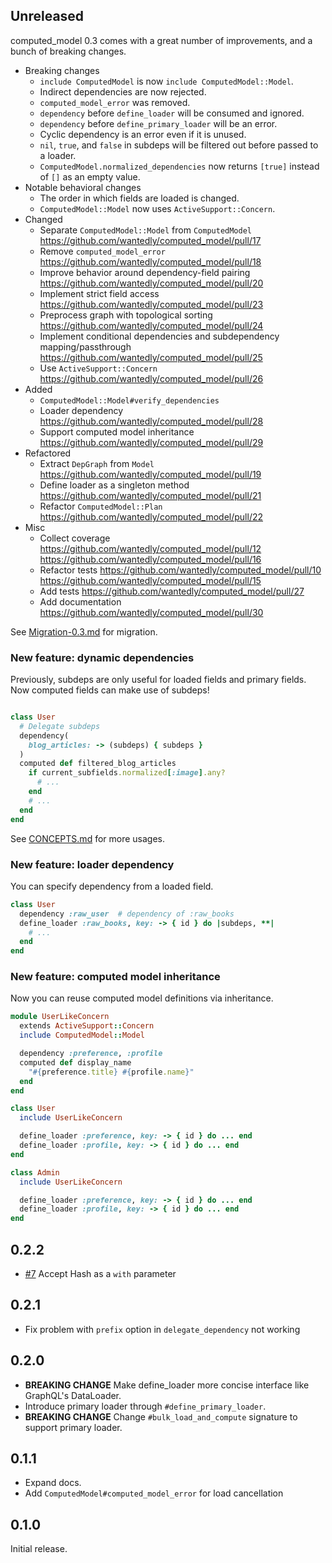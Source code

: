 ## Unreleased

computed_model 0.3 comes with a great number of improvements, and a bunch of breaking changes.

- Breaking changes
  - `include ComputedModel` is now `include ComputedModel::Model`.
  - Indirect dependencies are now rejected.
  - `computed_model_error` was removed.
  - `dependency` before `define_loader` will be consumed and ignored.
  - `dependency` before `define_primary_loader` will be an error.
  - Cyclic dependency is an error even if it is unused.
  - `nil`, `true`, and `false` in subdeps will be filtered out before passed to a loader.
  - `ComputedModel.normalized_dependencies` now returns `[true]` instead of `[]` as an empty value.
- Notable behavioral changes
  - The order in which fields are loaded is changed.
  - `ComputedModel::Model` now uses `ActiveSupport::Concern`.
- Changed
  - Separate `ComputedModel::Model` from `ComputedModel` https://github.com/wantedly/computed_model/pull/17
  - Remove `computed_model_error` https://github.com/wantedly/computed_model/pull/18
  - Improve behavior around dependency-field pairing https://github.com/wantedly/computed_model/pull/20
  - Implement strict field access https://github.com/wantedly/computed_model/pull/23
  - Preprocess graph with topological sorting https://github.com/wantedly/computed_model/pull/24
  - Implement conditional dependencies and subdependency mapping/passthrough https://github.com/wantedly/computed_model/pull/25
  - Use `ActiveSupport::Concern` https://github.com/wantedly/computed_model/pull/26
- Added
  - `ComputedModel::Model#verify_dependencies`
  - Loader dependency https://github.com/wantedly/computed_model/pull/28
  - Support computed model inheritance https://github.com/wantedly/computed_model/pull/29
- Refactored
  - Extract `DepGraph` from `Model` https://github.com/wantedly/computed_model/pull/19
  - Define loader as a singleton method https://github.com/wantedly/computed_model/pull/21
  - Refactor `ComputedModel::Plan` https://github.com/wantedly/computed_model/pull/22
- Misc
  - Collect coverage https://github.com/wantedly/computed_model/pull/12 https://github.com/wantedly/computed_model/pull/16
  - Refactor tests https://github.com/wantedly/computed_model/pull/10 https://github.com/wantedly/computed_model/pull/15
  - Add tests https://github.com/wantedly/computed_model/pull/27
  - Add documentation https://github.com/wantedly/computed_model/pull/30

See [Migration-0.3.md](Migration-0.3.md) for migration.

### New feature: dynamic dependencies

Previously, subdeps are only useful for loaded fields and primary fields. Now computed fields can make use of subdeps!

```ruby

class User
  # Delegate subdeps
  dependency(
    blog_articles: -> (subdeps) { subdeps }
  )
  computed def filtered_blog_articles
    if current_subfields.normalized[:image].any?
      # ...
    end
    # ...
  end
end
```

See [CONCEPTS.md](CONCEPTS.md) for more usages.

### New feature: loader dependency

You can specify dependency from a loaded field.

```ruby
class User
  dependency :raw_user  # dependency of :raw_books
  define_loader :raw_books, key: -> { id } do |subdeps, **|
    # ...
  end
end
```

### New feature: computed model inheritance

Now you can reuse computed model definitions via inheritance.

```ruby
module UserLikeConcern
  extends ActiveSupport::Concern
  include ComputedModel::Model

  dependency :preference, :profile
  computed def display_name
    "#{preference.title} #{profile.name}"
  end
end

class User
  include UserLikeConcern

  define_loader :preference, key: -> { id } do ... end
  define_loader :profile, key: -> { id } do ... end
end

class Admin
  include UserLikeConcern

  define_loader :preference, key: -> { id } do ... end
  define_loader :profile, key: -> { id } do ... end
end
```

## 0.2.2

- [#7](https://github.com/wantedly/computed_model/pull/7) Accept Hash as a `with` parameter

## 0.2.1

- Fix problem with `prefix` option in `delegate_dependency` not working

## 0.2.0

- **BREAKING CHANGE** Make define_loader more concise interface like GraphQL's DataLoader.
- Introduce primary loader through `#define_primary_loader`.
- **BREAKING CHANGE** Change `#bulk_load_and_compute` signature to support primary loader.

## 0.1.1

- Expand docs.
- Add `ComputedModel#computed_model_error` for load cancellation

## 0.1.0

Initial release.
